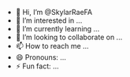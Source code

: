 - 👋 Hi, I’m @SkylarRaeFA
- 👀 I’m interested in ...
- 🌱 I’m currently learning ...
- 💞️ I’m looking to collaborate on ...
- 📫 How to reach me ...
- 😄 Pronouns: ...
- ⚡ Fun fact: ...

<!---
SkylarRaeFA/SkylarRaeFA is a ✨ special ✨ repository because its `README.md` (this file) appears on your GitHub profile.
You can click the Preview link to take a look at your changes.
--->
